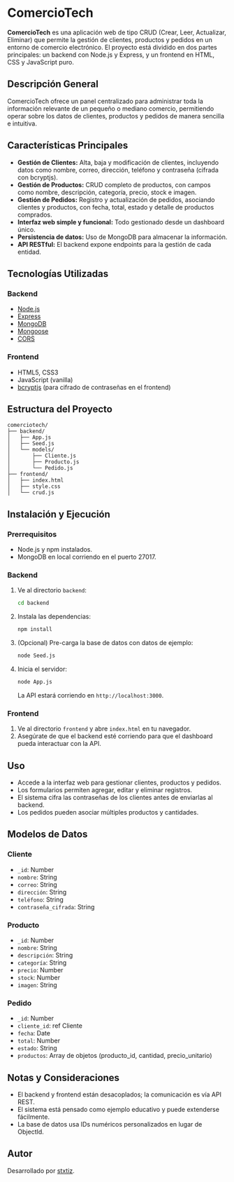 # ComercioTech

**ComercioTech** es una aplicación web de tipo CRUD (Crear, Leer, Actualizar, Eliminar) que permite la gestión de clientes, productos y pedidos en un entorno de comercio electrónico. El proyecto está dividido en dos partes principales: un backend con Node.js y Express, y un frontend en HTML, CSS y JavaScript puro.

## Descripción General

ComercioTech ofrece un panel centralizado para administrar toda la información relevante de un pequeño o mediano comercio, permitiendo operar sobre los datos de clientes, productos y pedidos de manera sencilla e intuitiva.

## Características Principales

- **Gestión de Clientes:** Alta, baja y modificación de clientes, incluyendo datos como nombre, correo, dirección, teléfono y contraseña (cifrada con bcryptjs).
- **Gestión de Productos:** CRUD completo de productos, con campos como nombre, descripción, categoría, precio, stock e imagen.
- **Gestión de Pedidos:** Registro y actualización de pedidos, asociando clientes y productos, con fecha, total, estado y detalle de productos comprados.
- **Interfaz web simple y funcional:** Todo gestionado desde un dashboard único.
- **Persistencia de datos:** Uso de MongoDB para almacenar la información.
- **API RESTful:** El backend expone endpoints para la gestión de cada entidad.

## Tecnologías Utilizadas

### Backend

- [Node.js](https://nodejs.org/)
- [Express](https://expressjs.com/)
- [MongoDB](https://www.mongodb.com/)
- [Mongoose](https://mongoosejs.com/)
- [CORS](https://www.npmjs.com/package/cors)

### Frontend

- HTML5, CSS3
- JavaScript (vanilla)
- [bcryptjs](https://github.com/dcodeIO/bcrypt.js) (para cifrado de contraseñas en el frontend)

## Estructura del Proyecto

```
comerciotech/
├── backend/
│   ├── App.js
│   ├── Seed.js
│   └── models/
│       ├── Cliente.js
│       ├── Producto.js
│       └── Pedido.js
├── frontend/
│   ├── index.html
│   ├── style.css
│   └── crud.js
```

## Instalación y Ejecución

### Prerrequisitos

- Node.js y npm instalados.
- MongoDB en local corriendo en el puerto 27017.

### Backend

1. Ve al directorio `backend`:

   ```bash
   cd backend
   ```

2. Instala las dependencias:

   ```bash
   npm install
   ```

3. (Opcional) Pre-carga la base de datos con datos de ejemplo:

   ```bash
   node Seed.js
   ```

4. Inicia el servidor:

   ```bash
   node App.js
   ```

   La API estará corriendo en `http://localhost:3000`.

### Frontend

1. Ve al directorio `frontend` y abre `index.html` en tu navegador.
2. Asegúrate de que el backend esté corriendo para que el dashboard pueda interactuar con la API.

## Uso

- Accede a la interfaz web para gestionar clientes, productos y pedidos.
- Los formularios permiten agregar, editar y eliminar registros.
- El sistema cifra las contraseñas de los clientes antes de enviarlas al backend.
- Los pedidos pueden asociar múltiples productos y cantidades.

## Modelos de Datos

### Cliente

- `_id`: Number
- `nombre`: String
- `correo`: String
- `dirección`: String
- `teléfono`: String
- `contraseña_cifrada`: String

### Producto

- `_id`: Number
- `nombre`: String
- `descripción`: String
- `categoría`: String
- `precio`: Number
- `stock`: Number
- `imagen`: String

### Pedido

- `_id`: Number
- `cliente_id`: ref Cliente
- `fecha`: Date
- `total`: Number
- `estado`: String
- `productos`: Array de objetos (producto_id, cantidad, precio_unitario)

## Notas y Consideraciones

- El backend y frontend están desacoplados; la comunicación es vía API REST.
- El sistema está pensado como ejemplo educativo y puede extenderse fácilmente.
- La base de datos usa IDs numéricos personalizados en lugar de ObjectId.

## Autor

Desarrollado por [stxtiz](https://github.com/stxtiz).
